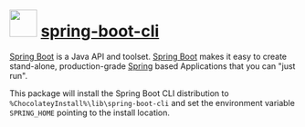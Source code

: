 # <img src="https://cdn.jsdelivr.net/gh/pgalbraith/chocolatey-packages@6bb48f4df5aad485449cadd83eaa37e6944aa2b5/icons/spring-boot-cli.png" width="48" height="48"/> [spring-boot-cli](https://chocolatey.org/packages/spring-boot-cli)

[Spring Boot](https://spring.io/projects/spring-boot) is a Java API and
toolset.  [Spring Boot](https://spring.io/projects/spring-boot) makes it easy
to create stand-alone, production-grade [Spring](https://spring.io/) based
Applications that you can "just run".

This package will install the Spring Boot CLI distribution to
`%ChocolateyInstall%\lib\spring-boot-cli` and set the environment variable
`SPRING_HOME` pointing to the install location.
